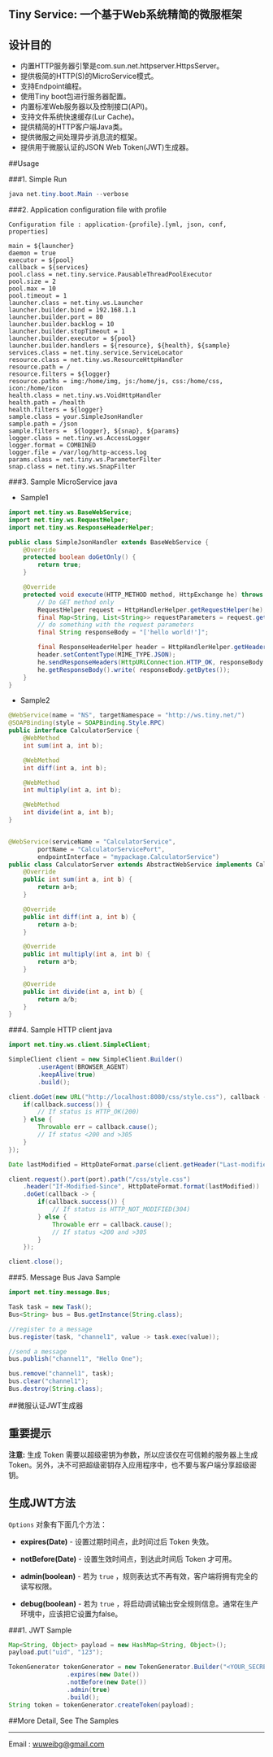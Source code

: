 ## Tiny Service: 一个基于Web系统精简的微服框架
## 设计目的
 - 内置HTTP服务器引擎是com.sun.net.httpserver.HttpsServer。
 - 提供极简的HTTP(S)的MicroService模式。
 - 支持Endpoint编程。
 - 使用Tiny boot包进行服务器配置。
 - 内置标准Web服务器以及控制接口(API)。
 - 支持文件系统快速缓存(Lur Cache)。
 - 提供精简的HTTP客户端Java类。
 - 提供微服之间处理异步消息流的框架。
 - 提供用于微服认证的JSON Web Token(JWT)生成器。

##Usage

###1. Simple Run
```java
java net.tiny.boot.Main --verbose
```


###2. Application configuration file with profile
```properties
Configuration file : application-{profile}.[yml, json, conf, properties]

main = ${launcher}
daemon = true
executor = ${pool}
callback = ${services}
pool.class = net.tiny.service.PausableThreadPoolExecutor
pool.size = 2
pool.max = 10
pool.timeout = 1
launcher.class = net.tiny.ws.Launcher
launcher.builder.bind = 192.168.1.1
launcher.builder.port = 80
launcher.builder.backlog = 10
launcher.builder.stopTimeout = 1
launcher.builder.executor = ${pool}
launcher.builder.handlers = ${resource}, ${health}, ${sample}
services.class = net.tiny.service.ServiceLocator
resource.class = net.tiny.ws.ResourceHttpHandler
resource.path = /
resource.filters = ${logger}
resource.paths = img:/home/img, js:/home/js, css:/home/css, icon:/home/icon
health.class = net.tiny.ws.VoidHttpHandler
health.path = /health
health.filters = ${logger}
sample.class = your.SimpleJsonHandler
sample.path = /json
sample.filters =  ${logger}, ${snap}, ${params}
logger.class = net.tiny.ws.AccessLogger
logger.format = COMBINED
logger.file = /var/log/http-access.log
params.class = net.tiny.ws.ParameterFilter
snap.class = net.tiny.ws.SnapFilter
```


###3. Sample MicroService java
 - Sample1

```java
import net.tiny.ws.BaseWebService;
import net.tiny.ws.RequestHelper;
import net.tiny.ws.ResponseHeaderHelper;

public class SimpleJsonHandler extends BaseWebService {
    @Override
    protected boolean doGetOnly() {
        return true;
    }

    @Override
    protected void execute(HTTP_METHOD method, HttpExchange he) throws IOException {
        // Do GET method only
        RequestHelper request = HttpHandlerHelper.getRequestHelper(he);
        final Map<String, List<String>> requestParameters = request.getParameters();
        // do something with the request parameters
        final String responseBody = "['hello world!']";

        final ResponseHeaderHelper header = HttpHandlerHelper.getHeaderHelper(he);
        header.setContentType(MIME_TYPE.JSON);
        he.sendResponseHeaders(HttpURLConnection.HTTP_OK, responseBody.length);
        he.getResponseBody().write( responseBody.getBytes());
    }
}
```

 - Sample2

```java
@WebService(name = "NS", targetNamespace = "http://ws.tiny.net/")
@SOAPBinding(style = SOAPBinding.Style.RPC)
public interface CalculatorService {
    @WebMethod
    int sum(int a, int b);

    @WebMethod
    int diff(int a, int b);

    @WebMethod
    int multiply(int a, int b);

    @WebMethod
    int divide(int a, int b);
}


@WebService(serviceName = "CalculatorService",
        portName = "CalculatorServicePort",
        endpointInterface = "mypackage.CalculatorService")
public class CalculatorServer extends AbstractWebService implements CalculatorService {
    @Override
    public int sum(int a, int b) {
        return a+b;
    }

    @Override
    public int diff(int a, int b) {
        return a-b;
    }

    @Override
    public int multiply(int a, int b) {
        return a*b;
    }

    @Override
    public int divide(int a, int b) {
        return a/b;
    }
}
```


###4. Sample HTTP client java
```java
import net.tiny.ws.client.SimpleClient;

SimpleClient client = new SimpleClient.Builder()
        .userAgent(BROWSER_AGENT)
        .keepAlive(true)
        .build();

client.doGet(new URL("http://localhost:8080/css/style.css"), callback -> {
    if(callback.success()) {
        // If status is HTTP_OK(200)
    } else {
        Throwable err = callback.cause();
        // If status <200 and >305
    }
});

Date lastModified = HttpDateFormat.parse(client.getHeader("Last-modified"));

client.request().port(port).path("/css/style.css")
    .header("If-Modified-Since", HttpDateFormat.format(lastModified))
    .doGet(callback -> {
        if(callback.success()) {
            // If status is HTTP_NOT_MODIFIED(304)
        } else {
            Throwable err = callback.cause();
            // If status <200 and >305
        }
    });

client.close();
```


###5. Message Bus Java Sample
```java
import net.tiny.message.Bus;

Task task = new Task();
Bus<String> bus = Bus.getInstance(String.class);

//register to a message
bus.register(task, "channel1", value -> task.exec(value));

//send a message
bus.publish("channel1", "Hello One");

bus.remove("channel1", task);
bus.clear("channel1");
Bus.destroy(String.class);
```

##微服认证JWT生成器
## 重要提示
**注意:** 生成 Token 需要以超级密钥为参数，所以应该仅在可信赖的服务器上生成 Token。另外，决不可把超级密钥存入应用程序中，也不要与客户端分享超级密钥。
## 生成JWT方法

`Options` 对象有下面几个方法：

* **expires(Date)** - 设置过期时间点，此时间过后 Token 失效。

* **notBefore(Date)** - 设置生效时间点，到达此时间后 Token 才可用。

* **admin(boolean)** - 若为 `true` ，规则表达式不再有效，客户端将拥有完全的读写权限。

* **debug(boolean)** - 若为 `true` ，将启动调试输出安全规则信息。通常在生产环境中，应该把它设置为false。

###1. JWT Sample

```java
Map<String, Object> payload = new HashMap<String, Object>();
payload.put("uid", "123");

TokenGenerator tokenGenerator = new TokenGenerator.Builder("<YOUR_SECRET_KEY>")
                .expires(new Date())
                .notBefore(new Date())
                .admin(true)
                .build();
String token = tokenGenerator.createToken(payload);
```


##More Detail, See The Samples

---
Email   : wuweibg@gmail.com

